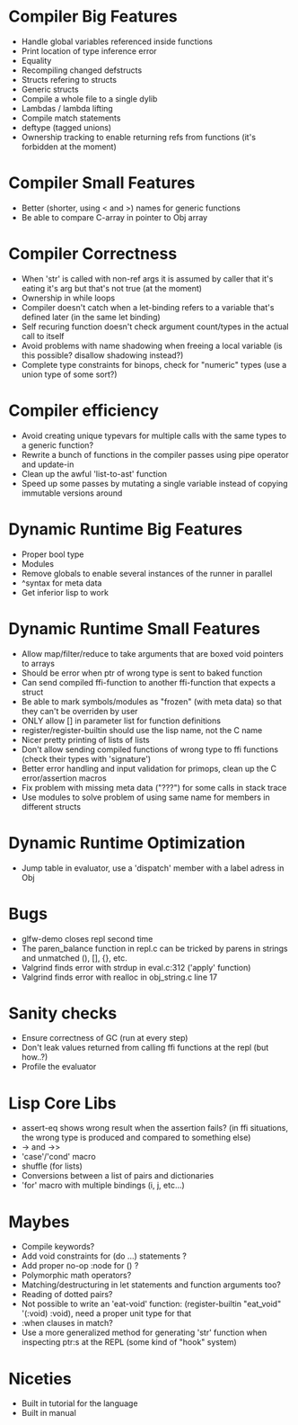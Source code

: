 # Compiler Big Features
  - Handle global variables referenced inside functions
  - Print location of type inference error
  - Equality
  - Recompiling changed defstructs
  - Structs refering to structs
  - Generic structs
  - Compile a whole file to a single dylib
  - Lambdas / lambda lifting
  - Compile match statements
  - deftype (tagged unions)
  - Ownership tracking to enable returning refs from functions (it's forbidden at the moment)

# Compiler Small Features
  - Better (shorter, using < and >) names for generic functions
  - Be able to compare C-array in pointer to Obj array

# Compiler Correctness
  - When 'str' is called with non-ref args it is assumed by caller that it's eating it's arg but that's not true (at the moment)
  - Ownership in while loops
  - Compiler doesn't catch when a let-binding refers to a variable that's defined later (in the same let binding)
  - Self recuring function doesn't check argument count/types in the actual call to itself
  - Avoid problems with name shadowing when freeing a local variable (is this possible? disallow shadowing instead?)
  - Complete type constraints for binops, check for "numeric" types (use a union type of some sort?)
  
# Compiler efficiency
  - Avoid creating unique typevars for multiple calls with the same types to a generic function?
  - Rewrite a bunch of functions in the compiler passes using pipe operator and update-in
  - Clean up the awful 'list-to-ast' function
  - Speed up some passes by mutating a single variable instead of copying immutable versions around



# Dynamic Runtime Big Features
  - Proper bool type
  - Modules 
  - Remove globals to enable several instances of the runner in parallel
  - ^syntax for meta data
  - Get inferior lisp to work

# Dynamic Runtime Small Features
  - Allow map/filter/reduce to take arguments that are boxed void pointers to arrays
  - Should be error when ptr of wrong type is sent to baked function
  - Can send compiled ffi-function to another ffi-function that expects a struct
  - Be able to mark symbols/modules as "frozen" (with meta data) so that they can't be overriden by user
  - ONLY allow [] in parameter list for function definitions
  - register/register-builtin should use the lisp name, not the C name 
  - Nicer pretty printing of lists of lists
  - Don't allow sending compiled functions of wrong type to ffi functions (check their types with 'signature')
  - Better error handling and input validation for primops, clean up the C error/assertion macros
  - Fix problem with missing meta data ("???") for some calls in stack trace
  - Use modules to solve problem of using same name for members in different structs
  
# Dynamic Runtime Optimization
  - Jump table in evaluator, use a 'dispatch' member with a label adress in Obj

# Bugs
  - glfw-demo closes repl second time
  - The paren_balance function in repl.c can be tricked by parens in strings and unmatched (), [], {}, etc.
  - Valgrind finds error with strdup in eval.c:312 ('apply' function)
  - Valgrind finds error with realloc in obj_string.c line 17

# Sanity checks
  - Ensure correctness of GC (run at every step)
  - Don't leak values returned from calling ffi functions at the repl (but how..?)
  - Profile the evaluator
  
  
  
# Lisp Core Libs
  - assert-eq shows wrong result when the assertion fails? (in ffi situations, the wrong type is produced and compared to something else)
  - -> and ->>
  - 'case'/'cond' macro
  - shuffle (for lists)
  - Conversions between a list of pairs and dictionaries
  - 'for' macro with multiple bindings (i, j, etc...)

# Maybes
  - Compile keywords?
  - Add void constraints for (do ...) statements ?
  - Add proper no-op :node for () ?
  - Polymorphic math operators?
  - Matching/destructuring in let statements and function arguments too?
  - Reading of dotted pairs?
  - Not possible to write an 'eat-void' function: (register-builtin "eat_void" '(:void) :void), need a proper unit type for that
  - :when clauses in match?
  - Use a more generalized method for generating 'str' function when inspecting ptr:s at the REPL (some kind of "hook" system)

# Niceties
  - Built in tutorial for the language
  - Built in manual
